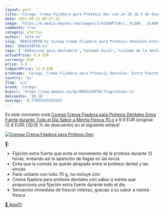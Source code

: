 ```yaml
---
layout: post
title: 'Corega  Crema Fijadora para Prótesis Den con un 20.16 % de descuento'
date: 2021-09-22 08:47:11
image: 'https://m.media-amazon.com/images/I/416UWFTuN-L._SL500_._SL400_.jpg'
comments: true
category: ofertas
author: 'tole.es'
slug: 'B00I428P58-es Corega Crema Fijadora para Prótesis Dentales Extra Fuerte...'
sku: 'B00I428P58-es'
tags: [ 'Adhesivos para dentadura','Cuidado bucal','Cuidado de la dentadura','Salud y cuidado personal','corega', ]
actualPrice: 9.9 EUR
currency: EUR
price: 9.9
comparePrice: 12.4 EUR
prodname: 'Corega  Crema Fijadora para Prótesis Dentales  Extra Fuerte durante Todo el Día  Sabor a Menta Fresca  70 g'
country: 'es'
flag: '🇪🇸'
brand: 'Corega'
buyurl: 'https://www.amazon.es/dp/B00I428P58/?tag=tolees-21'
descuento: '20.16'
average: '9.77055555555555'
---
```


En este momento está [Corega  Crema Fijadora para Prótesis Dentales  Extra Fuerte durante Todo el Día  Sabor a Menta Fresca  70 g](https://www.amazon.es/dp/B00I428P58/?tag=tolees-21) a 9.9 EUR (original: 12.4 EUR) (20.16 %  de descuento) en el siguiente enlace!

[![Corega  Crema Fijadora para Prótesis Den](https://m.media-amazon.com/images/I/416UWFTuN-L._SL500_._SL400_.jpg)](https://www.amazon.es/dp/B00I428P58/?tag=tolees-21)

🔎:

- Fijación extra fuerte que evita el movimiento de la prótesis durante 12 horas, evitando así la aparición de llagas en las encía
- Evita que la comida se quede atrapada entre la prótesis dental y las encías
- Pack unitario con tubo 70 g, no incluye zinc
- Crema fijadora para prótesis dentales con sabor a menta que proporciona una fijación extra fuerte durante todo el día
- Sensación inmediata de frescor intenso, gracias a su sabor a menta fresca

[🛒 Aquí!!!](https://www.amazon.es/dp/B00I428P58/?tag=tolees-21)
